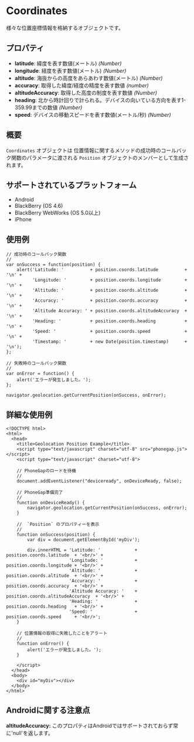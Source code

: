 Coordinates
===========

様々な位置座標情報を格納するオブジェクトです。

プロパティ
----------

* __latitude__: 緯度を表す数値(メートル) _(Number)_
* __longitude__: 経度を表す数値(メートル) _(Number)_
* __altitude__: 海抜からの高度をあらあわす数値(メートル) _(Number)_
* __accuracy__: 取得した緯度/経度の精度を表す数値 _(number)_
* __altitudeAccuracy__: 取得した高度の制度を表す数値 _(Number)_
* __heading__: 北から時計回りで計られる。デバイスの向いている方向を表す1-359.99までの数値 _(Number)_
* __speed__: デバイスの移動スピードを表す数値(メートル/秒) _(Number)_

概要
-----------

 `Coordinates` オブジェクトは 位置情報に関するメソッドの成功時のコールバック関数のパラメータに渡される `Position` オブジェクトのメンバーとして生成されます。

サポートされているプラットフォーム
-------------------

- Android
- BlackBerry (OS 4.6)
- BlackBerry WebWorks (OS 5.0以上)
- iPhone

使用例
-------------

    // 成功時のコールバック関数
    //
    var onSuccess = function(position) {
        alert('Latitude: '          + position.coords.latitude          + '\n' +
              'Longitude: '         + position.coords.longitude         + '\n' +
              'Altitude: '          + position.coords.altitude          + '\n' +
              'Accuracy: '          + position.coords.accuracy          + '\n' +
              'Altitude Accuracy: ' + position.coords.altitudeAccuracy  + '\n' +
              'Heading: '           + position.coords.heading           + '\n' +
              'Speed: '             + position.coords.speed             + '\n' +
              'Timestamp: '         + new Date(position.timestamp)      + '\n');
    };

    // 失敗時のコールバック関数
    //
    var onError = function() {
        alert('エラーが発生しました。');
    };

    navigator.geolocation.getCurrentPosition(onSuccess, onError);

詳細な使用例
------------

    <!DOCTYPE html>
    <html>
      <head>
        <title>Geolocation Position Example</title>
        <script type="text/javascript" charset="utf-8" src="phonegap.js"></script>
        <script type="text/javascript" charset="utf-8">

        // PhoneGapのロードを待機
        //
        document.addEventListener("deviceready", onDeviceReady, false);

        // PhoneGap準備完了
        //
        function onDeviceReady() {
            navigator.geolocation.getCurrentPosition(onSuccess, onError);
        }
    
        //  `Position` のプロパティーを表示
        //
        function onSuccess(position) {
            var div = document.getElementById('myDiv');
        
            div.innerHTML = 'Latitude: '             + position.coords.latitude  + '<br/>' +
                            'Longitude: '            + position.coords.longitude + '<br/>' +
                            'Altitude: '             + position.coords.altitude  + '<br/>' +
                            'Accuracy: '             + position.coords.accuracy  + '<br/>' +
                            'Altitude Accuracy: '    + position.coords.altitudeAccuracy  + '<br/>' +
                            'Heading: '              + position.coords.heading   + '<br/>' +
                            'Speed: '                + position.coords.speed     + '<br/>';
        }
    
        // 位置情報の取得に失敗したことをアラート
        //
        function onError() {
            alert('エラーが発生しました。');
        }

        </script>
      </head>
      <body>
        <div id="myDiv"></div>
      </body>
    </html>
    
Androidに関する注意点
-------------

__altitudeAccuracy:__ このプロパティはAndroidではサポートされておらず常に'null'を返します。
